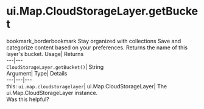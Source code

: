  
#  ui.Map.CloudStorageLayer.getBucket
bookmark_borderbookmark Stay organized with collections  Save and categorize content based on your preferences.
Returns the name of this layer's bucket. 
Usage| Returns  
---|---  
`CloudStorageLayer.getBucket()`| String  
Argument| Type| Details  
---|---|---  
this: `ui.map.cloudstoragelayer`| ui.Map.CloudStorageLayer| The ui.Map.CloudStorageLayer instance.  
Was this helpful?
